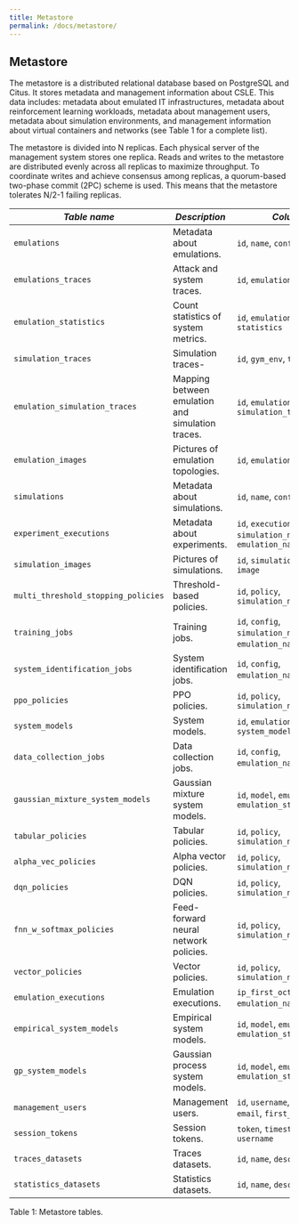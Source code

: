```yaml
---
title: Metastore
permalink: /docs/metastore/
---
```


## Metastore

The metastore is a distributed relational database based on PostgreSQL and Citus. 
It stores metadata and management information about CSLE. 
This data includes: metadata about emulated IT infrastructures, 
metadata about reinforcement learning workloads, 
metadata about management users, metadata about simulation environments, 
and management information about virtual containers and networks 
(see Table 1 for a complete list).

The metastore is divided into N replicas. Each physical server of the management system stores one replica. 
Reads and writes to the metastore are distributed evenly across all replicas to maximize throughput. 
To coordinate writes and achieve consensus among replicas, a quorum-based two-phase commit (2PC) 
scheme is used. This means that the metastore tolerates N/2-1 failing replicas.

| *Table name*                          | *Description*                                    | *Columns*                                                   |
|---------------------------------------|--------------------------------------------------|-------------------------------------------------------------|
| `emulations`                          | Metadata about emulations.                       | `id`, `name`, `config`                                      |
| `emulations_traces`                   | Attack and system traces.                        | `id`, `emulation_name`, `trace`                             |
| `emulation_statistics`                | Count statistics of system metrics.              | `id`, `emulation_name`, `statistics`                        |
| `simulation_traces`                   | Simulation traces-                               | `id`, `gym_env`, `trace`                                    |
| `emulation_simulation_traces`         | Mapping between emulation and simulation traces. | `id`, `emulation_trace`, `simulation_trace`                 |
| `emulation_images`                    | Pictures of emulation topologies.                | `id`, `emulation_name`, `image`                             |
| `simulations`                         | Metadata about simulations.                      | `id`, `name`, `config`                                      |
| `experiment_executions`               | Metadata about experiments.                      | `id`, `execution`, `simulation_name`, `emulation_name`      |
| `simulation_images`                   | Pictures of simulations.                         | `id`, `simulation_name`, `image`                            |
| `multi_threshold_stopping_policies`   | Threshold-based policies.                        | `id`, `policy`, `simulation_name`                           |
| `training_jobs`                       | Training jobs.                                   | `id`, `config`, `simulation_name`, `emulation_name`, `pid`  |
| `system_identification_jobs`          | System identification jobs.                      | `id`, `config`, `emulation_name`, `pid`                     |
| `ppo_policies`                        | PPO policies.                                    | `id`, `policy`, `simulation_name`                           |
| `system_models`                       | System models.                                   | `id`, `emulation_name`, `system_model`                      |
| `data_collection_jobs`                | Data collection jobs.                            | `id`, `config`, `emulation_name`, `pid`                     |
| `gaussian_mixture_system_models`      | Gaussian mixture system models.                  | `id`, `model`, `emulation_name`, `emulation_statistic_id`   |
| `tabular_policies`                    | Tabular policies.                                | `id`, `policy`, `simulation_name`                           |
| `alpha_vec_policies`                  | Alpha vector policies.                           | `id`, `policy`, `simulation_name`                           |
| `dqn_policies`                        | DQN policies.                                    | `id`, `policy`, `simulation_name`                           |
| `fnn_w_softmax_policies`              | Feed-forward neural network policies.            | `id`, `policy`, `simulation_name`                           |
| `vector_policies`                     | Vector policies.                                 | `id`, `policy`, `simulation_name`                           |
| `emulation_executions`                | Emulation executions.                            | `ip_first_octet`, `emulation_name`, `info`                  |
| `empirical_system_models`             | Empirical system models.                         | `id`, `model`, `emulation_name`, `emulation_statistic_name` |
| `gp_system_models`                    | Gaussian process system models.                  | `id`, `model`, `emulation_name`, `emulation_statistic_id`   |
| `management_users`                    | Management users.                                | `id`, `username`, `password`, `email`, `first_name`, etc.   |
| `session_tokens`                      | Session tokens.                                  | `token`, `timestamp`, `username`                            |
| `traces_datasets`                     | Traces datasets.                                 | `id`, `name`, `description`, etc.                           |
| `statistics_datasets`                 | Statistics datasets.                             | `id`, `name`, `description`, etc.                           |

<p class="captionFig">
Table 1: Metastore tables.
</p>